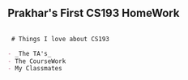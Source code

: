## Prakhar's First CS193 HomeWork


```markdown

 # Things I love about CS193

- _The TA's_
- The CourseWork
- My Classmates

```



